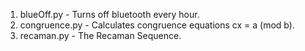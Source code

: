 1) blueOff.py - Turns off bluetooth every hour.
2) congruence.py - Calculates congruence equations cx = a (mod b).
3) recaman.py - The Recaman Sequence.

